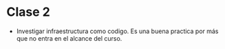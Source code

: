 # Clase 2

+ Investigar infraestructura como codigo. Es una buena practica por más que no entra en el alcance del curso.